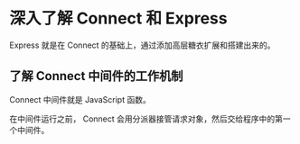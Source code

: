 # 深入了解 Connect 和 Express

Express 就是在 Connect 的基础上，通过添加高层糖衣扩展和搭建出来的。


## 了解 Connect 中间件的工作机制
Connect 中间件就是 JavaScript 函数。

在中间件运行之前， Connect 会用分派器接管请求对象，然后交给程序中的第一个中间件。